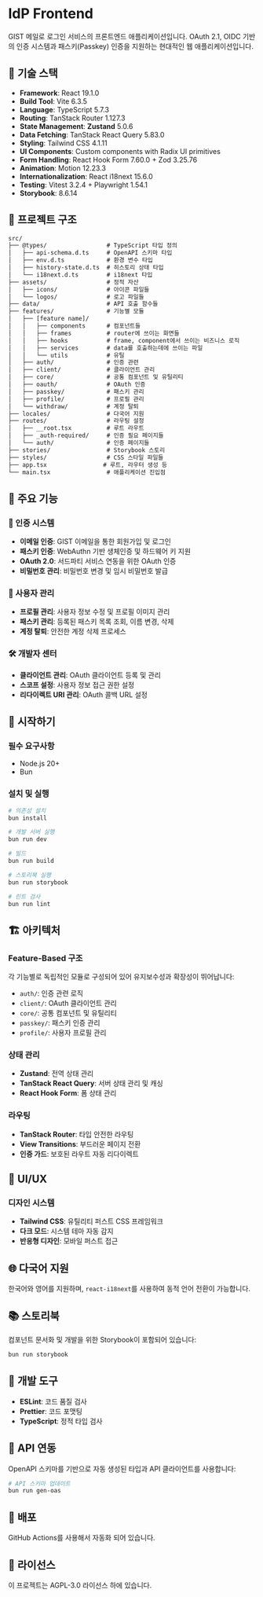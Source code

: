# IdP Frontend

GIST 메일로 로그인 서비스의 프론트엔드 애플리케이션입니다. OAuth 2.1, OIDC 기반의 인증 시스템과 패스키(Passkey) 인증을 지원하는 현대적인 웹 애플리케이션입니다.

## 🚀 기술 스택

- **Framework**: React 19.1.0
- **Build Tool**: Vite 6.3.5
- **Language**: TypeScript 5.7.3
- **Routing**: TanStack Router 1.127.3
- **State Management**: **Zustand** 5.0.6
- **Data Fetching**: TanStack React Query 5.83.0
- **Styling**: Tailwind CSS 4.1.11
- **UI Components**: Custom components with Radix UI primitives
- **Form Handling**: React Hook Form 7.60.0 + Zod 3.25.76
- **Animation**: Motion 12.23.3
- **Internationalization**: React i18next 15.6.0
- **Testing**: Vitest 3.2.4 + Playwright 1.54.1
- **Storybook**: 8.6.14

## 📁 프로젝트 구조

```txt
src/
├── @types/                 # TypeScript 타입 정의
│   ├── api-schema.d.ts     # OpenAPI 스키마 타입
│   ├── env.d.ts            # 환경 변수 타입
│   ├── history-state.d.ts  # 히스토리 상태 타입
│   └── i18next.d.ts        # i18next 타입
├── assets/                 # 정적 자산
│   ├── icons/              # 아이콘 파일들
│   └── logos/              # 로고 파일들
├── data/                   # API 호출 함수들
├── features/               # 기능별 모듈
│   ├── [feature name]/
│   │   ├── components      # 컴포넌트들
│   │   ├── frames          # router에 쓰이는 화면들
│   │   ├── hooks           # frame, component에서 쓰이는 비즈니스 로직
│   │   ├── services        # data를 호출하는데에 쓰이는 파일
│   │   └── utils           # 유틸
│   ├── auth/               # 인증 관련
│   ├── client/             # 클라이언트 관리
│   ├── core/               # 공통 컴포넌트 및 유틸리티
│   ├── oauth/              # OAuth 인증
│   ├── passkey/            # 패스키 관리
│   ├── profile/            # 프로필 관리
│   └── withdraw/           # 계정 탈퇴
├── locales/                # 다국어 지원
├── routes/                 # 라우팅 설정
│   ├── __root.tsx          # 루트 라우트
│   ├── _auth-required/     # 인증 필요 페이지들
│   └── auth/               # 인증 페이지들
├── stories/                # Storybook 스토리
├── styles/                 # CSS 스타일 파일들
├── app.tsx                # 루트, 라우터 생성 등
└── main.tsx                # 애플리케이션 진입점
```

## 🎯 주요 기능

### 🔐 인증 시스템

- **이메일 인증**: GIST 이메일을 통한 회원가입 및 로그인
- **패스키 인증**: WebAuthn 기반 생체인증 및 하드웨어 키 지원
- **OAuth 2.0**: 서드파티 서비스 연동을 위한 OAuth 인증
- **비밀번호 관리**: 비밀번호 변경 및 임시 비밀번호 발급

### 👤 사용자 관리

- **프로필 관리**: 사용자 정보 수정 및 프로필 이미지 관리
- **패스키 관리**: 등록된 패스키 목록 조회, 이름 변경, 삭제
- **계정 탈퇴**: 안전한 계정 삭제 프로세스

### 🛠️ 개발자 센터

- **클라이언트 관리**: OAuth 클라이언트 등록 및 관리
- **스코프 설정**: 사용자 정보 접근 권한 설정
- **리다이렉트 URI 관리**: OAuth 콜백 URL 설정

## 🚀 시작하기

### 필수 요구사항

- Node.js 20+
- Bun

### 설치 및 실행

```bash
# 의존성 설치
bun install

# 개발 서버 실행
bun run dev

# 빌드
bun run build

# 스토리북 실행
bun run storybook

# 린트 검사
bun run lint
```

## 🏗️ 아키텍처

### Feature-Based 구조

각 기능별로 독립적인 모듈로 구성되어 있어 유지보수성과 확장성이 뛰어납니다:

- `auth/`: 인증 관련 로직
- `client/`: OAuth 클라이언트 관리
- `core/`: 공통 컴포넌트 및 유틸리티
- `passkey/`: 패스키 인증 관리
- `profile/`: 사용자 프로필 관리

### 상태 관리

- **Zustand**: 전역 상태 관리
- **TanStack React Query**: 서버 상태 관리 및 캐싱
- **React Hook Form**: 폼 상태 관리

### 라우팅

- **TanStack Router**: 타입 안전한 라우팅
- **View Transitions**: 부드러운 페이지 전환
- **인증 가드**: 보호된 라우트 자동 리다이렉트

## 🎨 UI/UX

### 디자인 시스템

- **Tailwind CSS**: 유틸리티 퍼스트 CSS 프레임워크
- **다크 모드**: 시스템 테마 자동 감지
- **반응형 디자인**: 모바일 퍼스트 접근

## 🌐 다국어 지원

한국어와 영어를 지원하며, `react-i18next`를 사용하여 동적 언어 전환이 가능합니다.

## 📚 스토리북

컴포넌트 문서화 및 개발을 위한 Storybook이 포함되어 있습니다:

```bash
bun run storybook
```

## 🔧 개발 도구

- **ESLint**: 코드 품질 검사
- **Prettier**: 코드 포맷팅
- **TypeScript**: 정적 타입 검사

## 📝 API 연동

OpenAPI 스키마를 기반으로 자동 생성된 타입과 API 클라이언트를 사용합니다:

```bash
# API 스키마 업데이트
bun run gen-oas
```

## 🚀 배포

GitHub Actions를 사용해서 자동화 되어 있습니다.

## 📄 라이선스

이 프로젝트는 AGPL-3.0 라이선스 하에 있습니다.
